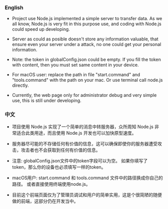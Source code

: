 ### English

* Project use Node.js implemented a simple server to transfer data. As we all know, Node.js is very fit in this purpose use, and coding with Node.js could speed up developing.

* Server as could as posible doesn't store any information valuable, that ensure even your server under a attack, no one could get your personal information.

* Note: the token in globalConfig.json could be empty.
If you fill the token with content, then you must set same content in your device.

* For macOS user: replace the path in file "start.command" and "tools.command" with the path on your mac.
Or use terminal call node.js directly.

* Currently, the web page only for administrator debug and very simple use, this is still under developing.

### 中文

* 项目使用 Node.js 实现了一个简单的消息中转服务器，众所周知 Node.js 非常适合此类用途，而且使用 Node.js 开发也可以加快原型速度。

* 服务器尽可能的不存储任何有价值的信息，这可以确保即使你的服务器遭受攻击，攻击者也不会获取到任何有价值的信息。

* 注意: globalConfig.json文件中的token字段可以为空。
如果你填写了token，那么你的设备也必须填写一样的token。

* macOS用户: start.command 和 tools.command 文件中的路径换成你自己的路径。
或者直接使用终端使用node.js。

* 目前这个前端页面仅为了管理员调试和用户的简单实用，这是个很简陋的随便做的前端，这部分仍在开发当中。